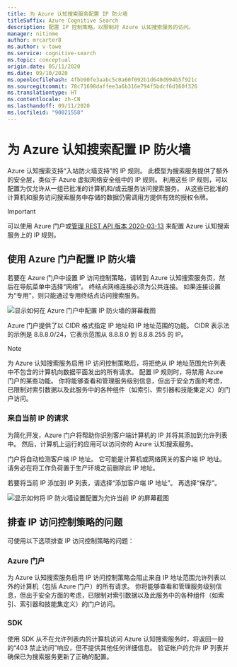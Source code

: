 ```yaml
---
title: 为 Azure 认知搜索服务配置 IP 防火墙
titleSuffix: Azure Cognitive Search
description: 配置 IP 控制策略，以限制对 Azure 认知搜索服务的访问。
manager: nitinme
author: mrcarter8
ms.author: v-tawe
ms.service: cognitive-search
ms.topic: conceptual
origin.date: 05/11/2020
ms.date: 09/10/2020
ms.openlocfilehash: 4fbb90fe3aabc5c0a60f092b1d640d994b5f921c
ms.sourcegitcommit: 78c71698daffee3a6b316e794f5bdcf6d160f326
ms.translationtype: HT
ms.contentlocale: zh-CN
ms.lasthandoff: 09/11/2020
ms.locfileid: "90021558"
---
```

# <a name="configure-ip-firewall-for-azure-cognitive-search"></a>为 Azure 认知搜索配置 IP 防火墙

Azure 认知搜索支持“入站防火墙支持”的 IP 规则。 此模型为搜索服务提供了额外的安全层，类似于 Azure 虚拟网络安全组中的 IP 规则。 利用这些 IP 规则，可以配置为仅允许从一组已批准的计算机和/或云服务访问搜索服务。 从这些已批准的计算机和服务访问搜索服务中存储的数据仍需调用方提供有效的授权令牌。

> [!Important]
> 可以使用 Azure 门户或[管理 REST API 版本 2020-03-13](https://docs.microsoft.com/rest/api/searchmanagement/) 来配置 Azure 认知搜索服务上的 IP 规则。

## <a name="configure-an-ip-firewall-using-the-azure-portal"></a><a id="configure-ip-policy"></a> 使用 Azure 门户配置 IP 防火墙

若要在 Azure 门户中设置 IP 访问控制策略，请转到 Azure 认知搜索服务页，然后在导航菜单中选择“网络”。 终结点网络连接必须为公共连接。 如果连接设置为“专用”，则只能通过专用终结点访问搜索服务。

![显示如何在 Azure 门户中配置 IP 防火墙的屏幕截图](./media/service-configure-firewall/azure-portal-firewall.png)

Azure 门户提供了以 CIDR 格式指定 IP 地址和 IP 地址范围的功能。 CIDR 表示法的示例是 8.8.8.0/24，它表示范围从 8.8.8.0 到 8.8.8.255 的 IP。

> [!NOTE]
> 为 Azure 认知搜索服务启用 IP 访问控制策略后，将拒绝从 IP 地址范围允许列表中不包含的计算机向数据平面发出的所有请求。 配置 IP 规则时，将禁用 Azure 门户的某些功能。 你将能够查看和管理服务级别信息，但出于安全方面的考虑，已限制对索引数据以及此服务中的各种组件（如索引、索引器和技能集定义）的门户访问。

### <a name="requests-from-your-current-ip"></a>来自当前 IP 的请求

为简化开发，Azure 门户将帮助你识别客户端计算机的 IP 并将其添加到允许列表中。 然后，计算机上运行的应用可以访问你的 Azure 认知搜索服务。

门户将自动检测客户端 IP 地址。 它可能是计算机或网络网关的客户端 IP 地址。 请务必在将工作负荷置于生产环境之前删除此 IP 地址。

若要将当前 IP 添加到 IP 列表，请选择“添加客户端 IP 地址”。 再选择“保存”。

![显示如何将 IP 防火墙设置配置为允许当前 IP 的屏幕截图](./media/service-configure-firewall/enable-current-ip.png)

## <a name="troubleshoot-issues-with-an-ip-access-control-policy"></a><a id="troubleshoot-ip-firewall"></a>排查 IP 访问控制策略的问题

可使用以下选项排查 IP 访问控制策略的问题：

### <a name="azure-portal"></a>Azure 门户

为 Azure 认知搜索服务启用 IP 访问控制策略会阻止来自 IP 地址范围允许列表以外的计算机（包括 Azure 门户）的所有请求。  你将能够查看和管理服务级别信息，但出于安全方面的考虑，已限制对索引数据以及此服务中的各种组件（如索引、索引器和技能集定义）的门户访问。 

### <a name="sdks"></a>SDK

使用 SDK 从不在允许列表内的计算机访问 Azure 认知搜索服务时，将返回一般的“403 禁止访问”响应，但不提供其他任何详细信息。 验证帐户的允许 IP 列表并确保已为搜索服务更新了正确的配置。

<!--
## Next steps

For more information on accessing your search service via Private Link, see the following article:

* [Create a Private Endpoint for a secure connection to Azure Cognitive Search](service-create-private-endpoint.md)
-->